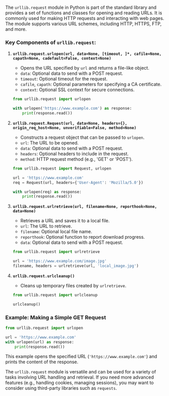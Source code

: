 The `urllib.request` module in Python is part of the standard library and provides a set of functions and classes for opening and reading URLs. It is commonly used for making HTTP requests and interacting with web pages. The module supports various URL schemes, including HTTP, HTTPS, FTP, and more.

### Key Components of `urllib.request`:

1. **`urllib.request.urlopen(url, data=None, [timeout, ]*, cafile=None, capath=None, cadefault=False, context=None)`**
   - Opens the URL specified by `url` and returns a file-like object.
   - `data`: Optional data to send with a POST request.
   - `timeout`: Optional timeout for the request.
   - `cafile`, `capath`: Optional parameters for specifying a CA certificate.
   - `context`: Optional SSL context for secure connections.

   ```python
   from urllib.request import urlopen

   with urlopen('https://www.example.com') as response:
       print(response.read())
   ```

2. **`urllib.request.Request(url, data=None, headers={}, origin_req_host=None, unverifiable=False, method=None)`**
   - Constructs a request object that can be passed to `urlopen`.
   - `url`: The URL to be opened.
   - `data`: Optional data to send with a POST request.
   - `headers`: Optional headers to include in the request.
   - `method`: HTTP request method (e.g., 'GET' or 'POST').

   ```python
   from urllib.request import Request, urlopen

   url = 'https://www.example.com'
   req = Request(url, headers={'User-Agent': 'Mozilla/5.0'})
   
   with urlopen(req) as response:
       print(response.read())
   ```

3. **`urllib.request.urlretrieve(url, filename=None, reporthook=None, data=None)`**
   - Retrieves a URL and saves it to a local file.
   - `url`: The URL to retrieve.
   - `filename`: Optional local file name.
   - `reporthook`: Optional function to report download progress.
   - `data`: Optional data to send with a POST request.

   ```python
   from urllib.request import urlretrieve

   url = 'https://www.example.com/image.jpg'
   filename, headers = urlretrieve(url, 'local_image.jpg')
   ```

4. **`urllib.request.urlcleanup()`**
   - Cleans up temporary files created by `urlretrieve`.

   ```python
   from urllib.request import urlcleanup

   urlcleanup()
   ```

### Example: Making a Simple GET Request

```python
from urllib.request import urlopen

url = 'https://www.example.com'
with urlopen(url) as response:
    print(response.read())
```

This example opens the specified URL (`'https://www.example.com'`) and prints the content of the response.

The `urllib.request` module is versatile and can be used for a variety of tasks involving URL handling and retrieval. If you need more advanced features (e.g., handling cookies, managing sessions), you may want to consider using third-party libraries such as `requests`.
